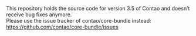 This repository holds the source code for version 3.5 of Contao and doesn’t receive bug fixes anymore.  
Please use the issue tracker of contao/core-bundle instead:  
https://github.com/contao/core-bundle/issues
